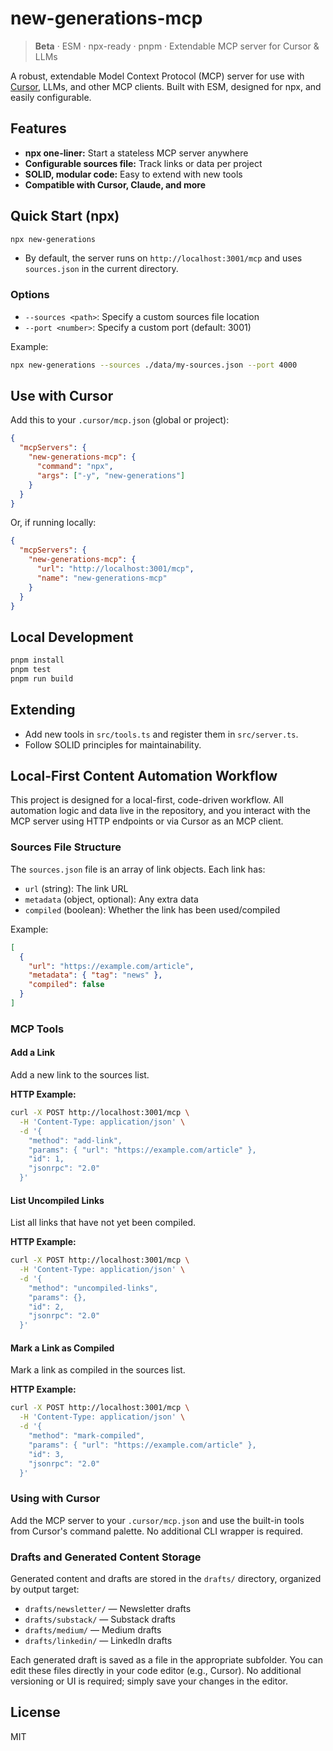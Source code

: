 # new-generations-mcp

> **Beta** · ESM · npx-ready · pnpm · Extendable MCP server for Cursor & LLMs

A robust, extendable Model Context Protocol (MCP) server for use with [Cursor](https://cursor.so), LLMs, and other MCP clients. Built with ESM, designed for npx, and easily configurable.

## Features
- **npx one-liner:** Start a stateless MCP server anywhere
- **Configurable sources file:** Track links or data per project
- **SOLID, modular code:** Easy to extend with new tools
- **Compatible with Cursor, Claude, and more**

## Quick Start (npx)

```sh
npx new-generations
```

- By default, the server runs on `http://localhost:3001/mcp` and uses `sources.json` in the current directory.

### Options

- `--sources <path>`: Specify a custom sources file location
- `--port <number>`: Specify a custom port (default: 3001)

Example:
```sh
npx new-generations --sources ./data/my-sources.json --port 4000
```

## Use with Cursor

Add this to your `.cursor/mcp.json` (global or project):

```json
{
  "mcpServers": {
    "new-generations-mcp": {
      "command": "npx",
      "args": ["-y", "new-generations"]
    }
  }
}
```

Or, if running locally:
```json
{
  "mcpServers": {
    "new-generations-mcp": {
      "url": "http://localhost:3001/mcp",
      "name": "new-generations-mcp"
    }
  }
}
```

## Local Development

```sh
pnpm install
pnpm test
pnpm run build
```

## Extending
- Add new tools in `src/tools.ts` and register them in `src/server.ts`.
- Follow SOLID principles for maintainability.

## Local-First Content Automation Workflow

This project is designed for a local-first, code-driven workflow. All automation logic and data live in the repository, and you interact with the MCP server using HTTP endpoints or via Cursor as an MCP client.

### Sources File Structure

The `sources.json` file is an array of link objects. Each link has:
- `url` (string): The link URL
- `metadata` (object, optional): Any extra data
- `compiled` (boolean): Whether the link has been used/compiled

Example:
```json
[
  {
    "url": "https://example.com/article",
    "metadata": { "tag": "news" },
    "compiled": false
  }
]
```

### MCP Tools

#### Add a Link
Add a new link to the sources list.

**HTTP Example:**
```sh
curl -X POST http://localhost:3001/mcp \
  -H 'Content-Type: application/json' \
  -d '{
    "method": "add-link",
    "params": { "url": "https://example.com/article" },
    "id": 1,
    "jsonrpc": "2.0"
  }'
```

#### List Uncompiled Links
List all links that have not yet been compiled.

**HTTP Example:**
```sh
curl -X POST http://localhost:3001/mcp \
  -H 'Content-Type: application/json' \
  -d '{
    "method": "uncompiled-links",
    "params": {},
    "id": 2,
    "jsonrpc": "2.0"
  }'
```

#### Mark a Link as Compiled
Mark a link as compiled in the sources list.

**HTTP Example:**
```sh
curl -X POST http://localhost:3001/mcp \
  -H 'Content-Type: application/json' \
  -d '{
    "method": "mark-compiled",
    "params": { "url": "https://example.com/article" },
    "id": 3,
    "jsonrpc": "2.0"
  }'
```

### Using with Cursor

Add the MCP server to your `.cursor/mcp.json` and use the built-in tools from Cursor's command palette. No additional CLI wrapper is required.

### Drafts and Generated Content Storage

Generated content and drafts are stored in the `drafts/` directory, organized by output target:

- `drafts/newsletter/` — Newsletter drafts
- `drafts/substack/` — Substack drafts
- `drafts/medium/` — Medium drafts
- `drafts/linkedin/` — LinkedIn drafts

Each generated draft is saved as a file in the appropriate subfolder. You can edit these files directly in your code editor (e.g., Cursor). No additional versioning or UI is required; simply save your changes in the editor.

## License
MIT 